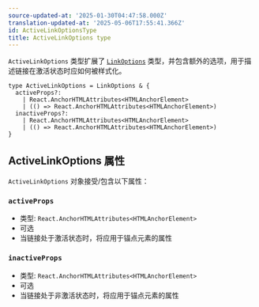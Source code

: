 ```yaml
---
source-updated-at: '2025-01-30T04:47:58.000Z'
translation-updated-at: '2025-05-06T17:55:41.366Z'
id: ActiveLinkOptionsType
title: ActiveLinkOptions type
---
```


`ActiveLinkOptions` 类型扩展了 [`LinkOptions`](./LinkOptionsType.md) 类型，并包含额外的选项，用于描述链接在激活状态时应如何被样式化。

```tsx
type ActiveLinkOptions = LinkOptions & {
  activeProps?:
    | React.AnchorHTMLAttributes<HTMLAnchorElement>
    | (() => React.AnchorHTMLAttributes<HTMLAnchorElement>)
  inactiveProps?:
    | React.AnchorHTMLAttributes<HTMLAnchorElement>
    | (() => React.AnchorHTMLAttributes<HTMLAnchorElement>)
}
```

## ActiveLinkOptions 属性

`ActiveLinkOptions` 对象接受/包含以下属性：

### `activeProps`

- 类型: `React.AnchorHTMLAttributes<HTMLAnchorElement>`
- 可选
- 当链接处于激活状态时，将应用于锚点元素的属性

### `inactiveProps`

- 类型: `React.AnchorHTMLAttributes<HTMLAnchorElement>`
- 可选
- 当链接处于非激活状态时，将应用于锚点元素的属性

